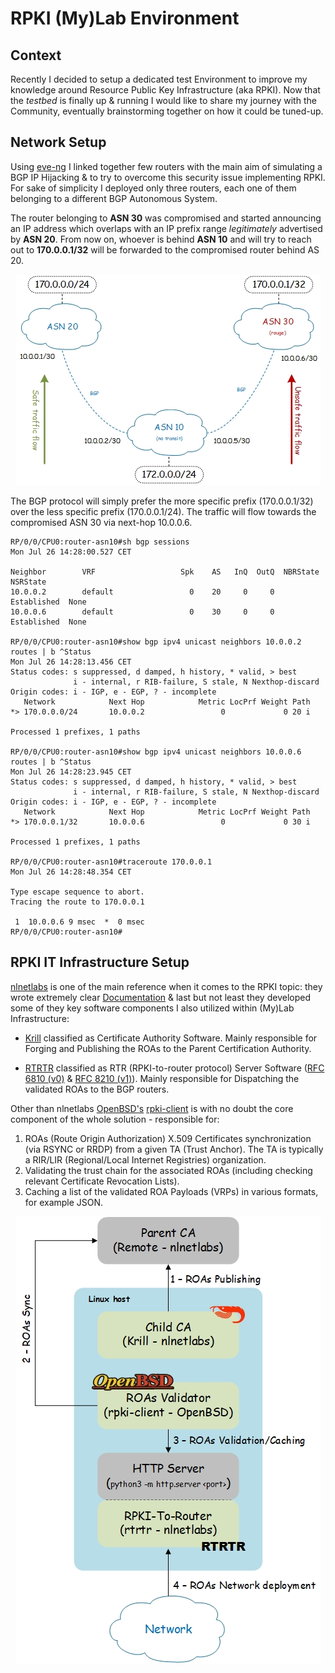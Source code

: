 # RPKI (My)Lab Environment

## Context 

Recently I decided to setup a dedicated test Environment to improve my knowledge around Resource Public Key Infrastructure (aka RPKI).
Now that the *testbed* is finally up & running I would like to share my journey with the Community, eventually brainstorming together on how it could be tuned-up.


## Network Setup

Using [eve-ng](https://www.eve-ng.net/) I linked together few routers with the main aim of simulating a BGP IP Hijacking & to try to overcome this security issue implementing RPKI.
For sake of simplicity I deployed only three routers, each one of them belonging to a different BGP Autonomous System. 

The router belonging to **ASN 30** was compromised and started announcing an IP address which overlaps with an IP prefix range *legitimately* advertised by **ASN 20**. From now on, 
whoever is behind **ASN 10** and will try to reach out to **170.0.0.1/32** will be forwarded to the compromised router behind AS 20.

<p align="center">
    <img src="rpki-lab/net/rpki_network.jpg">
</p>

The BGP protocol will simply prefer the more specific prefix (170.0.0.1/32) over the less specific prefix (170.0.0.1/24). The traffic will flow towards the compromised ASN 30 via next-hop 10.0.0.6.

```
RP/0/0/CPU0:router-asn10#sh bgp sessions
Mon Jul 26 14:28:00.527 CET

Neighbor        VRF                   Spk    AS   InQ  OutQ  NBRState     NSRState
10.0.0.2        default                 0    20     0     0  Established  None
10.0.0.6        default                 0    30     0     0  Established  None

RP/0/0/CPU0:router-asn10#show bgp ipv4 unicast neighbors 10.0.0.2 routes | b ^Status
Mon Jul 26 14:28:13.456 CET
Status codes: s suppressed, d damped, h history, * valid, > best
              i - internal, r RIB-failure, S stale, N Nexthop-discard
Origin codes: i - IGP, e - EGP, ? - incomplete
   Network            Next Hop            Metric LocPrf Weight Path
*> 170.0.0.0/24       10.0.0.2                 0             0 20 i

Processed 1 prefixes, 1 paths

RP/0/0/CPU0:router-asn10#show bgp ipv4 unicast neighbors 10.0.0.6 routes | b ^Status
Mon Jul 26 14:28:23.945 CET
Status codes: s suppressed, d damped, h history, * valid, > best
              i - internal, r RIB-failure, S stale, N Nexthop-discard
Origin codes: i - IGP, e - EGP, ? - incomplete
   Network            Next Hop            Metric LocPrf Weight Path
*> 170.0.0.1/32       10.0.0.6                 0             0 30 i

Processed 1 prefixes, 1 paths

RP/0/0/CPU0:router-asn10#traceroute 170.0.0.1
Mon Jul 26 14:28:48.354 CET

Type escape sequence to abort.
Tracing the route to 170.0.0.1

 1  10.0.0.6 9 msec  *  0 msec 
RP/0/0/CPU0:router-asn10#

```

## RPKI IT Infrastructure Setup

[nlnetlabs](https://www.nlnetlabs.nl/) is one of the main reference when it comes to the RPKI topic: they wrote extremely clear [Documentation](https://rpki.readthedocs.io/) & last but not least 
they developed some of they key software components I also utilized within (My)Lab Infrastructure:

- [Krill](https://krill.docs.nlnetlabs.nl/) classified as Certificate Authority Software. Mainly responsible for Forging and Publishing the ROAs to the Parent Certification Authority.

- [RTRTR](https://rtrtr.docs.nlnetlabs.nl/) classified as RTR (RPKI-to-router protocol) Server Software ([RFC 6810 (v0)](https://tools.ietf.org/html/rfc6810.html) & [RFC 8210 (v1)](https://tools.ietf.org/html/rfc8210.html)).
Mainly responsible for Dispatching the validated ROAs to the BGP routers.

Other than nlnetlabs [OpenBSD's](https://www.openbsd.org) [rpki-client](https://www.rpki-client.org/) is with no doubt the core component of the whole solution - responsible for:

1. ROAs (Route Origin Authorization) X.509 Certificates synchronization (via RSYNC or RRDP) from a given TA (Trust Anchor). The TA is typically a RIR/LIR (Regional/Local Internet Registries) organization.
2. Validating the trust chain for the associated ROAs (including checking relevant Certificate Revocation Lists).
3. Caching a list of the validated ROA Payloads (VRPs) in various formats, for example JSON.

<p align="center">
    <img src="rpki-lab/services/rpki_service.jpg">
</p>